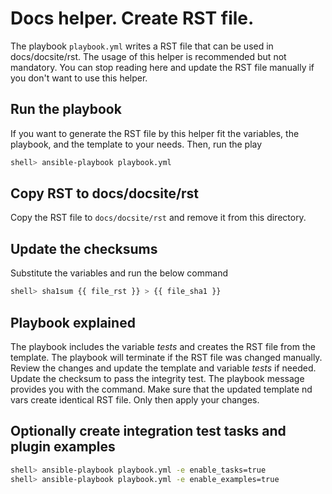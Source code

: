 # Docs helper. Create RST file.

The playbook `playbook.yml` writes a RST file that can be used in
docs/docsite/rst. The usage of this helper is recommended but not
mandatory. You can stop reading here and update the RST file manually
if you don't want to use this helper.

## Run the playbook

If you want to generate the RST file by this helper fit the variables,
the playbook, and the template to your needs. Then, run the play

```sh
shell> ansible-playbook playbook.yml
```

## Copy RST to docs/docsite/rst

Copy the RST file to `docs/docsite/rst` and remove it from this
directory.

## Update the checksums

Substitute the variables and run the below command

```sh
shell> sha1sum {{ file_rst }} > {{ file_sha1 }}
```

## Playbook explained

The playbook includes the variable *tests* and creates the RST file
from the template. The playbook will terminate if the RST file was
changed manually. Review the changes and update the template and
variable *tests* if needed. Update the checksum to pass the integrity
test. The playbook message provides you with the command. Make sure
that the updated template nd vars create identical RST file. Only then
apply your changes.

## Optionally create integration test tasks and plugin examples

```sh
shell> ansible-playbook playbook.yml -e enable_tasks=true
shell> ansible-playbook playbook.yml -e enable_examples=true
```
